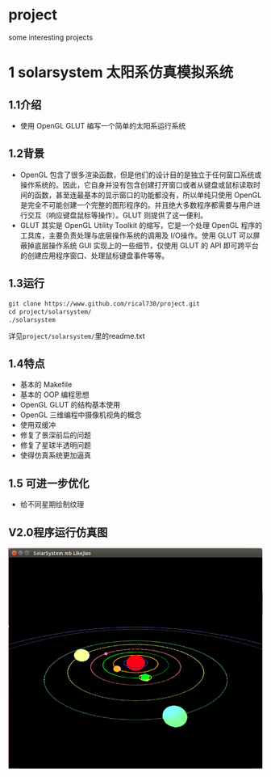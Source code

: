 # project
some interesting projects

# 1 solarsystem 太阳系仿真模拟系统
## 1.1介绍
 * 使用 OpenGL GLUT 编写一个简单的太阳系运行系统
## 1.2背景
 * OpenGL 包含了很多渲染函数，但是他们的设计目的是独立于任何窗口系统或操作系统的。因此，它自身并没有包含创建打开窗口或者从键盘或鼠标读取时间的函数，甚至连最基本的显示窗口的功能都没有，所以单纯只使用 OpenGL 是完全不可能创建一个完整的图形程序的。并且绝大多数程序都需要与用户进行交互（响应键盘鼠标等操作）。GLUT 则提供了这一便利。
 * GLUT 其实是 OpenGL Utility Toolkit 的缩写，它是一个处理 OpenGL 程序的工具库，主要负责处理与底层操作系统的调用及 I/O操作。使用 GLUT 可以屏蔽掉底层操作系统 GUI 实现上的一些细节，仅使用 GLUT 的 API 即可跨平台的创建应用程序窗口、处理鼠标键盘事件等等。

## 1.3运行
```
git clone https://www.github.com/rical730/project.git
cd project/solarsystem/
./solarsystem
```
详见`project/solarsystem/`里的readme.txt

## 1.4特点
 * 基本的 Makefile
 * 基本的 OOP 编程思想
 * OpenGL GLUT 的结构基本使用
 * OpenGL 三维编程中摄像机视角的概念
 * 使用双缓冲
 * 修复了景深前后的问题
 * 修复了星球半透明问题
 * 使得仿真系统更加逼真

## 1.5 可进一步优化
 * 给不同星期绘制纹理

## V2.0程序运行仿真图
![](https://github.com/rical730/project/blob/master/solarsystem/view-solarsystem-v2.0.png)